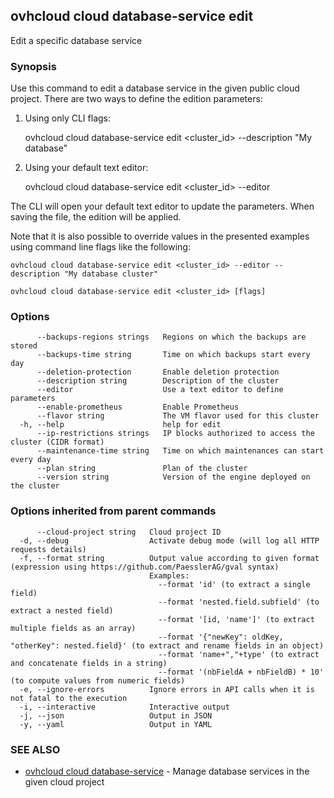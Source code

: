 ## ovhcloud cloud database-service edit

Edit a specific database service

### Synopsis

Use this command to edit a database service in the given public cloud project.
There are two ways to define the edition parameters:

1. Using only CLI flags:

	ovhcloud cloud database-service edit <cluster_id> --description "My database"

2. Using your default text editor:

	ovhcloud cloud database-service edit <cluster_id> --editor

  The CLI will open your default text editor to update the parameters. When saving the file, the edition will be applied.

  Note that it is also possible to override values in the presented examples using command line flags like the following:

	ovhcloud cloud database-service edit <cluster_id> --editor --description "My database cluster"


```
ovhcloud cloud database-service edit <cluster_id> [flags]
```

### Options

```
      --backups-regions strings   Regions on which the backups are stored
      --backups-time string       Time on which backups start every day
      --deletion-protection       Enable deletion protection
      --description string        Description of the cluster
      --editor                    Use a text editor to define parameters
      --enable-prometheus         Enable Prometheus
      --flavor string             The VM flavor used for this cluster
  -h, --help                      help for edit
      --ip-restrictions strings   IP blocks authorized to access the cluster (CIDR format)
      --maintenance-time string   Time on which maintenances can start every day
      --plan string               Plan of the cluster
      --version string            Version of the engine deployed on the cluster
```

### Options inherited from parent commands

```
      --cloud-project string   Cloud project ID
  -d, --debug                  Activate debug mode (will log all HTTP requests details)
  -f, --format string          Output value according to given format (expression using https://github.com/PaesslerAG/gval syntax)
                               Examples:
                                 --format 'id' (to extract a single field)
                                 --format 'nested.field.subfield' (to extract a nested field)
                                 --format '[id, 'name']' (to extract multiple fields as an array)
                                 --format '{"newKey": oldKey, "otherKey": nested.field}' (to extract and rename fields in an object)
                                 --format 'name+","+type' (to extract and concatenate fields in a string)
                                 --format '(nbFieldA + nbFieldB) * 10' (to compute values from numeric fields)
  -e, --ignore-errors          Ignore errors in API calls when it is not fatal to the execution
  -i, --interactive            Interactive output
  -j, --json                   Output in JSON
  -y, --yaml                   Output in YAML
```

### SEE ALSO

* [ovhcloud cloud database-service](ovhcloud_cloud_database-service.md)	 - Manage database services in the given cloud project

